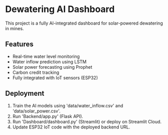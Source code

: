 # Dewatering AI Dashboard

This project is a fully AI-integrated dashboard for solar-powered dewatering in mines.

## Features
- Real-time water level monitoring
- Water inflow prediction using LSTM
- Solar power forecasting using Prophet
- Carbon credit tracking
- Fully integrated with IoT sensors (ESP32)

## Deployment
1. Train the AI models using 'data/water_inflow.csv' and 'data/solar_power.csv'.
2. Run 'Backend/app.py' (Flask API).
3. Run 'Dashboard/dashboard.py' (Streamlit) or deploy on Streamlit Cloud.
4. Update ESP32 IoT code with the deployed backend URL.
